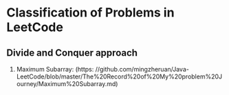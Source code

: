# Classification of Problems in LeetCode

## Divide and Conquer approach

1. Maximum Subarray: (https: //github.com/mingzheruan/Java-LeetCode/blob/master/The%20Record%20of%20My%20problem%20Journey/Maximum%20Subarray.md)
